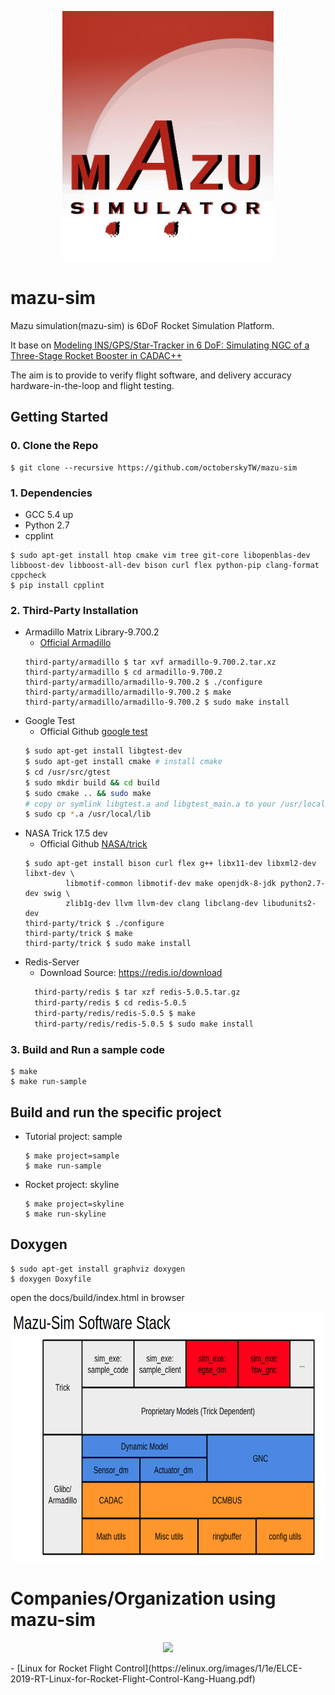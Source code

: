 <p align=center>
<img src="docs/Mazu-sim_logo.jpg" alt="Mazu Logo" height=400px>
</p>

# mazu-sim

Mazu simulation(mazu-sim) is 6DoF Rocket Simulation Platform.

It base on [Modeling INS/GPS/Star-Tracker in 6 DoF: Simulating NGC of a Three-Stage Rocket Booster in CADAC++](https://www.amazon.com/Modeling-INS-GPS-Star-Tracker-DoF/dp/1518899315)

The aim is to provide to verify flight software, and delivery accuracy hardware-in-the-loop and flight testing.

## Getting Started
### 0. Clone the Repo
```
$ git clone --recursive https://github.com/octoberskyTW/mazu-sim
```
### 1. Dependencies
 - GCC 5.4 up
 - Python 2.7
 - cpplint
```
$ sudo apt-get install htop cmake vim tree git-core libopenblas-dev libboost-dev libboost-all-dev bison curl flex python-pip clang-format cppcheck
$ pip install cpplint
```

### 2. Third-Party Installation
 - Armadillo Matrix Library-9.700.2
   - [Official Armadillo](http://arma.sourceforge.net/)
   ```
   third-party/armadillo $ tar xvf armadillo-9.700.2.tar.xz
   third-party/armadillo $ cd armadillo-9.700.2
   third-party/armadillo/armadillo-9.700.2 $ ./configure
   third-party/armadillo/armadillo-9.700.2 $ make
   third-party/armadillo/armadillo-9.700.2 $ sudo make install
   ``` 
- Google Test
  - Official Github [google test](https://github.com/google/googletest)
  ```bash
  $ sudo apt-get install libgtest-dev
  $ sudo apt-get install cmake # install cmake
  $ cd /usr/src/gtest
  $ sudo mkdir build && cd build
  $ sudo cmake .. && sudo make
  # copy or symlink libgtest.a and libgtest_main.a to your /usr/local/lib folder
  $ sudo cp *.a /usr/local/lib
  ```
 - NASA Trick 17.5 dev
   - Official Github [NASA/trick](https://github.com/nasa/trick)
   ```
   $ sudo apt-get install bison curl flex g++ libx11-dev libxml2-dev libxt-dev \
            libmotif-common libmotif-dev make openjdk-8-jdk python2.7-dev swig \
            zlib1g-dev llvm llvm-dev clang libclang-dev libudunits2-dev
   third-party/trick $ ./configure
   third-party/trick $ make
   third-party/trick $ sudo make install
   ```
- Redis-Server
  - Download Source: https://redis.io/download
  ```bash
    third-party/redis $ tar xzf redis-5.0.5.tar.gz
    third-party/redis $ cd redis-5.0.5
    third-party/redis/redis-5.0.5 $ make
    third-party/redis/redis-5.0.5 $ sudo make install
  ```
### 3. Build and Run a sample code
```
$ make
$ make run-sample
```

## Build and run the specific project
- Tutorial project: sample
  ```
  $ make project=sample
  $ make run-sample
  ```
- Rocket project: skyline
  ```
  $ make project=skyline
  $ make run-skyline
  ```
## Doxygen
```
$ sudo apt-get install graphviz doxygen
$ doxygen Doxyfile
```
open the docs/build/index.html in browser

<p align=center>
<img src="docs/mazu-sim_software_stack.png" alt="Software Stack" height=400px>
</p>

# Companies/Organization using mazu-sim
<p align=center>
<img src="https://scontent.ftpe8-1.fna.fbcdn.net/v/t31.0-8/1796904_588326357979241_7725115450624607776_o.png?_nc_cat=105&_nc_sid=09cbfe&_nc_ohc=Fu1zcfz43HoAX-mgu6V&_nc_ht=scontent.ftpe8-1.fna&oh=5a9de391e58a5dfa10c971abcae1957c&oe=5F7D22DE" height=200px>
</p>
- [Linux for Rocket Flight Control](https://elinux.org/images/1/1e/ELCE-2019-RT-Linux-for-Rocket-Flight-Control-Kang-Huang.pdf)
